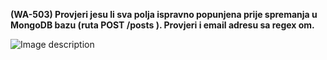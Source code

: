 **(WA-503) Provjeri jesu li sva polja ispravno popunjena prije spremanja u MongoDB bazu (ruta POST
/posts ). Provjeri i email adresu sa regex om.**

![Image description](https://images.unsplash.com/photo-1557853197-aefb550b6fdc?ixlib=rb-1.2.1&ixid=eyJhcHBfaWQiOjEyMDd9&auto=format&fit=crop&w=675&q=80)
